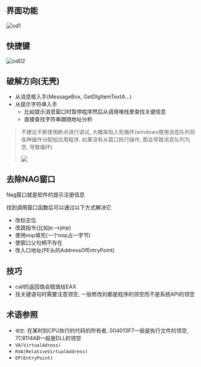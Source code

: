 ## 界面功能

![od1](https://cdn.jsdelivr.net/gh/shepherdev/shepherdev.github.io@picgo/static/article/od01.png)

## 快捷键

![od02](https://cdn.jsdelivr.net/gh/shepherdev/shepherdev.github.io@picgo/static/article/od02.png)

## 破解方向(无壳)

- 从消息框入手(MessageBox, GetDlgItemTextA...)
- 从提示字符串入手
    - 比如提示消息窗口时暂停程序然后从调用堆栈里查找关键信息
    - 直接查找字符串跟随地址分析

> 不建议不断使用断点进行调试, 大概率陷入死循环(windows使用消息队列将各种操作分配给应用程序, 如果没有从窗口执行操作, 那会导致消息队列为空, 导致循环)
>
> ![](https://cdn.jsdelivr.net/gh/shepherdev/shepherdev.github.io@picgo/static/article/od03.png)

## 去除NAG窗口

Nag窗口就是软件的提示注册信息

找到调用窗口函数后可以通过以下方式解决它

- 改标志位
- 改跳指令(比如je-->jmp)
- 使用nop填充(一个nop占一字节)
- 使窗口父句柄不存在
-  改入口地址(PE头的AddressOfEntryPoint)

## 技巧

- call的返回值会赋值给EAX
- 找关键语句时需要注意领空, 一般修改的都是程序的领空而不是系统API的领空

## 术语参照

- `领空`: 在某时刻CPU执行的代码的所有者, 004013F7一般是执行文件的领空, 7C8114AB一般是DLL的领空
-  `VA(VirtualAdress)`
-  `RVA(RelativeVirtualAddress)`
- ``EP(EntryPoint)``

